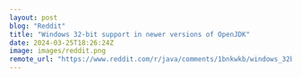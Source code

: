 ```yaml
---
layout: post
blog: "Reddit"
title: "Windows 32-bit support in newer versions of OpenJDK"
date: 2024-03-25T18:26:24Z
image: images/reddit.png
remote_url: "https://www.reddit.com/r/java/comments/1bnkwkb/windows_32bit_support_in_newer_versions_of_openjdk/"
---
```

